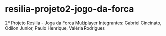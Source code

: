 # resilia-projeto2-jogo-da-forca
2º Projeto Resilia - Joga da Forca Multiplayer
Integrantes: Gabriel Cincinato, Odilon Junior, Paulo Henrique, Valéria Rodrigues

